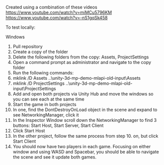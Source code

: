 Created using a combination of these videos
    https://www.youtube.com/watch?v=miMCu5796KM
    https://www.youtube.com/watch?v=-nS1gqSk458

To test locally:

Windows

1. Pull repository
2. Create a copy of the folder
3. Delete the following folders from the copy: Assets, ProjectSettings
4. Open a command prompt as administrator and navigate to the copy folder
5. Run the following commands:
6. mklink /D Assets ..\unity-3d-mp-demo-mlapi-old-input\Assets
7. mklink /D ProjectSettings ..\unity-3d-mp-demo-mlapi-old-input\ProjectSettings
8. Add and open both projects via Unity Hub and move the windows so you can see each at the same time
9. Start the game in both projects
10. In one, find the DontDestroyOnLoad object in the scene and expand to see NetworkingManager, click it
11. In the Inspector Window scroll down the NetworkingManager to find 3 buttons: Start Host, Start Server, Start Client
12. Click Start Host
13. In the other project, follow the same process from step 10. on, but click Start Client
14. You should now have two players in each game. Focusing on either window and using WASD and Spacebar, you should be able to navigate the scene and see it update both games.